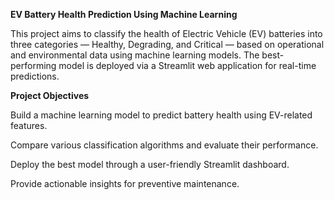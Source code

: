 **EV Battery Health Prediction Using Machine Learning**

This project aims to classify the health of Electric Vehicle (EV) batteries into three categories — Healthy, Degrading, and Critical — based on operational and environmental data using machine learning models. 
The best-performing model is deployed via a Streamlit web application for real-time predictions.

**Project Objectives**

Build a machine learning model to predict battery health using EV-related features.

Compare various classification algorithms and evaluate their performance.

Deploy the best model through a user-friendly Streamlit dashboard.

Provide actionable insights for preventive maintenance.
